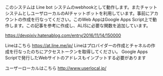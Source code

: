 このシステムは Line bot システムのwebhookとして動作します。またチャットシステムとしユーザローカルのAIチャットボットを利用しています。事前にアカウントの作成を行なってください。このWeb AppはGoogle Apps Script上で動作します。この記事を参考に作成し、ALISに必要な関数を追加しています。

https://devpixiv.hatenablog.com/entry/2016/11/14/150000


Lineはこちら
https://at.line.me/jp/
Lineはプロバイダーの作成とチャネルの作成を行なったのちにアクセストークンを取得してください。
Google Apps Scriptで発行したWebサイトのアドレスもインプットする必要があります

ユーザーローカルはこちら
http://www.userlocal.jp/






